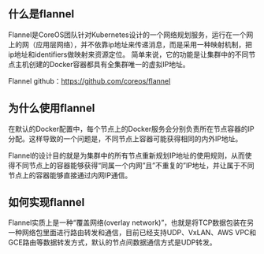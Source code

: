 ## 什么是flannel

Flannel是CoreOS团队针对Kubernetes设计的一个网络规划服务，运行在一个网上的网（应用层网络），并不依靠ip地址来传递消息，而是采用一种映射机制，把ip地址和identifiers做映射来资源定位。 简单来说，它的功能是让集群中的不同节点主机创建的Docker容器都具有全集群唯一的虚拟IP地址。

Flannel github：https://github.com/coreos/flannel




## 为什么使用flannel

在默认的Docker配置中，每个节点上的Docker服务会分别负责所在节点容器的IP分配。这样导致的一个问题是，不同节点上容器可能获得相同的内外IP地址。

Flannel的设计目的就是为集群中的所有节点重新规划IP地址的使用规则，从而使得不同节点上的容器能够获得“同属一个内网”且”不重复的”IP地址，并让属于不同节点上的容器能够直接通过内网IP通信。

## 如何实现flannel

Flannel实质上是一种“覆盖网络(overlay network)”，也就是将TCP数据包装在另一种网络包里面进行路由转发和通信，目前已经支持UDP、VxLAN、AWS VPC和GCE路由等数据转发方式，默认的节点间数据通信方式是UDP转发。

